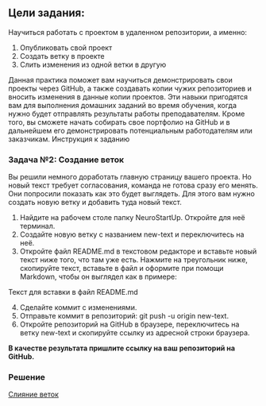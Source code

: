 ## Цели задания:

Научиться работать с проектом в удаленном репозитории, а именно:

1.	Опубликовать свой проект
2.	Создать ветку в проекте
3.	Слить изменения из одной ветки в другую

Данная практика поможет вам научиться демонстрировать свои проекты через GitHub, а также создавать копии чужих репозиториев и вносить изменения в данные копии проектов. Эти навыки пригодятся вам для выполнения домашних заданий во время обучения, когда нужно будет отправлять результаты работы преподавателям. Кроме того, вы сможете начать собирать свое портфолио на GitHub и в дальнейшем его демонстрировать потенциальным работодателям или заказчикам.
Инструкция к заданию

### Задача №2: Создание веток

Вы решили немного доработать главную страницу вашего проекта. Но новый текст требует согласования, команда не готова сразу его менять. Они попросили показать как это будет выглядеть. Для этого вам нужно создать новую ветку и добавить туда новый текст.

1.	Найдите на рабочем столе папку NeuroStartUp. Откройте для неё терминал.
2.	Создайте новую ветку с названием new-text и переключитесь на неё.
3.	Откройте файл README.md в текстовом редакторе и вставьте новый текст ниже того, что там уже есть. Нажмите на треугольник ниже, скопируйте текст, вставьте в файл и оформите при помощи Markdown, чтобы он выглядел как в примере:

Текст для вставки в файл README.md

4.	Сделайте коммит с изменениями.
5.	Отправьте коммит в репозиторий: git push -u origin new-text.
6.	Откройте репозиторий на GitHub в браузере, переключитесь на ветку new-text и скопируйте ссылку из адресной строки браузера.

<b>В качестве результата пришлите ссылку на ваш репозиторий на GitHub.</b>

### Решение

[Слияние веток](https://github.com/Ev-genia-Moon/NeuroStartUp/blob/new-text/README.md)
